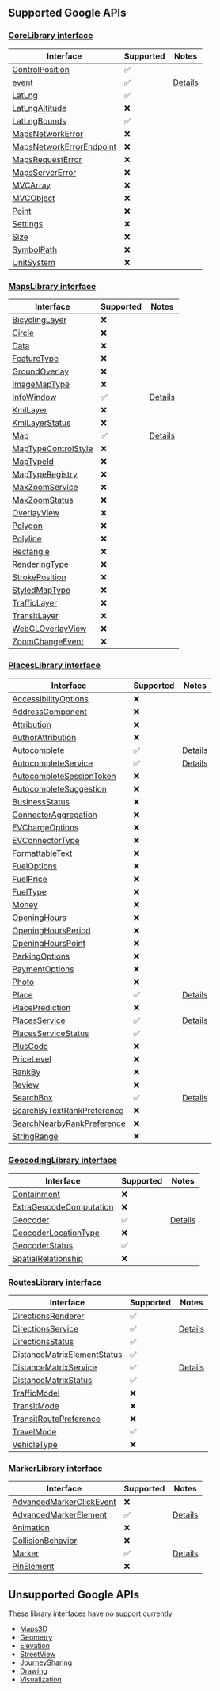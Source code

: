 ## Supported Google APIs

### [CoreLibrary interface](https://developers-dot-devsite-v2-prod.appspot.com/maps/documentation/javascript/reference/library-interfaces#CoreLibrary)

| Interface                                                                                                                                              | Supported          | Notes               |
| ------------------------------------------------------------------------------------------------------------------------------------------------------ | ------------------ | ------------------- |
| [ControlPosition](https://developers-dot-devsite-v2-prod.appspot.com/maps/documentation/javascript/reference/control#ControlPosition)                  | :white_check_mark: |                     |
| [event](https://developers-dot-devsite-v2-prod.appspot.com/maps/documentation/javascript/reference/event#event)                                        | :white_check_mark: | [Details](event.md) |
| [LatLng](https://developers-dot-devsite-v2-prod.appspot.com/maps/documentation/javascript/reference/coordinates#LatLng)                                | :white_check_mark: |                     |
| [LatLngAltitude](https://developers-dot-devsite-v2-prod.appspot.com/maps/documentation/javascript/reference/coordinates#LatLngAltitude)                | :x:                |                     |
| [LatLngBounds](https://developers-dot-devsite-v2-prod.appspot.com/maps/documentation/javascript/reference/coordinates#LatLngBounds)                    | :white_check_mark: |                     |
| [MapsNetworkError](https://developers-dot-devsite-v2-prod.appspot.com/maps/documentation/javascript/reference/errors#MapsNetworkError)                 | :x:                |                     |
| [MapsNetworkErrorEndpoint](https://developers-dot-devsite-v2-prod.appspot.com/maps/documentation/javascript/reference/errors#MapsNetworkErrorEndpoint) | :x:                |                     |
| [MapsRequestError](https://developers-dot-devsite-v2-prod.appspot.com/maps/documentation/javascript/reference/errors#MapsRequestError)                 | :x:                |                     |
| [MapsServerError](https://developers-dot-devsite-v2-prod.appspot.com/maps/documentation/javascript/reference/errors#MapsServerError)                   | :x:                |                     |
| [MVCArray](https://developers-dot-devsite-v2-prod.appspot.com/maps/documentation/javascript/reference/event#MVCArray)                                  | :x:                |                     |
| [MVCObject](https://developers-dot-devsite-v2-prod.appspot.com/maps/documentation/javascript/reference/event#MVCObject)                                | :x:                |                     |
| [Point](https://developers-dot-devsite-v2-prod.appspot.com/maps/documentation/javascript/reference/coordinates#Point)                                  | :x:                |                     |
| [Settings](https://developers-dot-devsite-v2-prod.appspot.com/maps/documentation/javascript/reference/settings#Settings)                               | :x:                |                     |
| [Size](https://developers-dot-devsite-v2-prod.appspot.com/maps/documentation/javascript/reference/coordinates#Size)                                    | :x:                |                     |
| [SymbolPath](https://developers-dot-devsite-v2-prod.appspot.com/maps/documentation/javascript/reference/marker#SymbolPath)                             | :x:                |                     |
| [UnitSystem](https://developers-dot-devsite-v2-prod.appspot.com/maps/documentation/javascript/reference/directions#UnitSystem)                         | :x:                |                     |

### [MapsLibrary interface](https://developers-dot-devsite-v2-prod.appspot.com/maps/documentation/javascript/reference/library-interfaces#MapsLibrary)

| Interface                                                                                                                                     | Supported          | Notes                    |
| --------------------------------------------------------------------------------------------------------------------------------------------- | ------------------ | ------------------------ |
| [BicyclingLayer](https://developers-dot-devsite-v2-prod.appspot.com/maps/documentation/javascript/reference/map#BicyclingLayer)               | :x:                |                          |
| [Circle](https://developers-dot-devsite-v2-prod.appspot.com/maps/documentation/javascript/reference/polygon#Circle)                           | :x:                |                          |
| [Data](https://developers-dot-devsite-v2-prod.appspot.com/maps/documentation/javascript/reference/data#Data)                                  | :x:                |                          |
| [FeatureType](https://developers-dot-devsite-v2-prod.appspot.com/maps/documentation/javascript/reference/data-driven-styling#FeatureType)     | :x:                |                          |
| [GroundOverlay](https://developers-dot-devsite-v2-prod.appspot.com/maps/documentation/javascript/reference/image-overlay#GroundOverlay)       | :x:                |                          |
| [ImageMapType](https://developers-dot-devsite-v2-prod.appspot.com/maps/documentation/javascript/reference/image-overlay#ImageMapType)         | :x:                |                          |
| [InfoWindow](https://developers-dot-devsite-v2-prod.appspot.com/maps/documentation/javascript/reference/info-window#InfoWindow)               | :white_check_mark: | [Details](infowindow.md) |
| [KmlLayer](https://developers-dot-devsite-v2-prod.appspot.com/maps/documentation/javascript/reference/kml#KmlLayer)                           | :x:                |                          |
| [KmlLayerStatus](https://developers-dot-devsite-v2-prod.appspot.com/maps/documentation/javascript/reference/kml#KmlLayerStatus)               | :x:                |                          |
| [Map](https://developers-dot-devsite-v2-prod.appspot.com/maps/documentation/javascript/reference/map#Map)                                     | :white_check_mark: | [Details](maps.md)       |
| [MapTypeControlStyle](https://developers-dot-devsite-v2-prod.appspot.com/maps/documentation/javascript/reference/control#MapTypeControlStyle) | :x:                |                          |
| [MapTypeId](https://developers-dot-devsite-v2-prod.appspot.com/maps/documentation/javascript/reference/map#MapTypeId)                         | :x:                |                          |
| [MapTypeRegistry](https://developers-dot-devsite-v2-prod.appspot.com/maps/documentation/javascript/reference/map#MapTypeRegistry)             | :x:                |                          |
| [MaxZoomService](https://developers-dot-devsite-v2-prod.appspot.com/maps/documentation/javascript/reference/max-zoom#MaxZoomService)          | :x:                |                          |
| [MaxZoomStatus](https://developers-dot-devsite-v2-prod.appspot.com/maps/documentation/javascript/reference/max-zoom#MaxZoomStatus)            | :x:                |                          |
| [OverlayView](https://developers-dot-devsite-v2-prod.appspot.com/maps/documentation/javascript/reference/overlay-view#OverlayView)            | :x:                |                          |
| [Polygon](https://developers-dot-devsite-v2-prod.appspot.com/maps/documentation/javascript/reference/polygon#Polygon)                         | :x:                |                          |
| [Polyline](https://developers-dot-devsite-v2-prod.appspot.com/maps/documentation/javascript/reference/polygon#Polyline)                       | :x:                |                          |
| [Rectangle](https://developers-dot-devsite-v2-prod.appspot.com/maps/documentation/javascript/reference/polygon#Rectangle)                     | :x:                |                          |
| [RenderingType](https://developers-dot-devsite-v2-prod.appspot.com/maps/documentation/javascript/reference/map#RenderingType)                 | :x:                |                          |
| [StrokePosition](https://developers-dot-devsite-v2-prod.appspot.com/maps/documentation/javascript/reference/polygon#StrokePosition)           | :x:                |                          |
| [StyledMapType](https://developers-dot-devsite-v2-prod.appspot.com/maps/documentation/javascript/reference/image-overlay#StyledMapType)       | :x:                |                          |
| [TrafficLayer](https://developers-dot-devsite-v2-prod.appspot.com/maps/documentation/javascript/reference/map#TrafficLayer)                   | :x:                |                          |
| [TransitLayer](https://developers-dot-devsite-v2-prod.appspot.com/maps/documentation/javascript/reference/map#TransitLayer)                   | :x:                |                          |
| [WebGLOverlayView](https://developers-dot-devsite-v2-prod.appspot.com/maps/documentation/javascript/reference/webgl#WebGLOverlayView)         | :x:                |                          |
| [ZoomChangeEvent](https://developers-dot-devsite-v2-prod.appspot.com/maps/documentation/javascript/reference/map#ZoomChangeEvent)             | :x:                |                          |

### [PlacesLibrary interface](https://developers-dot-devsite-v2-prod.appspot.com/maps/documentation/javascript/reference/library-interfaces#PlacesLibrary)

| Interface                                                                                                                                                         | Supported          | Notes                                                |
| ----------------------------------------------------------------------------------------------------------------------------------------------------------------- | ------------------ | ---------------------------------------------------- |
| [AccessibilityOptions](https://developers-dot-devsite-v2-prod.appspot.com/maps/documentation/javascript/reference/place#AccessibilityOptions)                     | :x:                |                                                      |
| [AddressComponent](https://developers-dot-devsite-v2-prod.appspot.com/maps/documentation/javascript/reference/place#AddressComponent)                             | :x:                |                                                      |
| [Attribution](https://developers-dot-devsite-v2-prod.appspot.com/maps/documentation/javascript/reference/place#Attribution)                                       | :x:                |                                                      |
| [AuthorAttribution](https://developers-dot-devsite-v2-prod.appspot.com/maps/documentation/javascript/reference/place#AuthorAttribution)                           | :x:                |                                                      |
| [Autocomplete](https://developers-dot-devsite-v2-prod.appspot.com/maps/documentation/javascript/reference/places-widget#Autocomplete)                             | :white_check_mark: | [Details](autocomplete.md#autocomplete-class)        |
| [AutocompleteService](https://developers-dot-devsite-v2-prod.appspot.com/maps/documentation/javascript/reference/places-autocomplete-service#AutocompleteService) | :white_check_mark: | [Details](autocomplete.md#autocompleteservice-class) |
| [AutocompleteSessionToken](https://developers-dot-devsite-v2-prod.appspot.com/maps/documentation/javascript/reference/autocomplete-data#AutocompleteSessionToken) | :x:                |                                                      |
| [AutocompleteSuggestion](https://developers-dot-devsite-v2-prod.appspot.com/maps/documentation/javascript/reference/autocomplete-data#AutocompleteSuggestion)     | :x:                |                                                      |
| [BusinessStatus](https://developers-dot-devsite-v2-prod.appspot.com/maps/documentation/javascript/reference/places-service#BusinessStatus)                        | :x:                |                                                      |
| [ConnectorAggregation](https://developers-dot-devsite-v2-prod.appspot.com/maps/documentation/javascript/reference/place#ConnectorAggregation)                     | :x:                |                                                      |
| [EVChargeOptions](https://developers-dot-devsite-v2-prod.appspot.com/maps/documentation/javascript/reference/place#EVChargeOptions)                               | :x:                |                                                      |
| [EVConnectorType](https://developers-dot-devsite-v2-prod.appspot.com/maps/documentation/javascript/reference/place#EVConnectorType)                               | :x:                |                                                      |
| [FormattableText](https://developers-dot-devsite-v2-prod.appspot.com/maps/documentation/javascript/reference/autocomplete-data#FormattableText)                   | :x:                |                                                      |
| [FuelOptions](https://developers-dot-devsite-v2-prod.appspot.com/maps/documentation/javascript/reference/place#FuelOptions)                                       | :x:                |                                                      |
| [FuelPrice](https://developers-dot-devsite-v2-prod.appspot.com/maps/documentation/javascript/reference/place#FuelPrice)                                           | :x:                |                                                      |
| [FuelType](https://developers-dot-devsite-v2-prod.appspot.com/maps/documentation/javascript/reference/place#FuelType)                                             | :x:                |                                                      |
| [Money](https://developers-dot-devsite-v2-prod.appspot.com/maps/documentation/javascript/reference/place#Money)                                                   | :x:                |                                                      |
| [OpeningHours](https://developers-dot-devsite-v2-prod.appspot.com/maps/documentation/javascript/reference/place#OpeningHours)                                     | :x:                |                                                      |
| [OpeningHoursPeriod](https://developers-dot-devsite-v2-prod.appspot.com/maps/documentation/javascript/reference/place#OpeningHoursPeriod)                         | :x:                |                                                      |
| [OpeningHoursPoint](https://developers-dot-devsite-v2-prod.appspot.com/maps/documentation/javascript/reference/place#OpeningHoursPoint)                           | :x:                |                                                      |
| [ParkingOptions](https://developers-dot-devsite-v2-prod.appspot.com/maps/documentation/javascript/reference/place#ParkingOptions)                                 | :x:                |                                                      |
| [PaymentOptions](https://developers-dot-devsite-v2-prod.appspot.com/maps/documentation/javascript/reference/place#PaymentOptions)                                 | :x:                |                                                      |
| [Photo](https://developers-dot-devsite-v2-prod.appspot.com/maps/documentation/javascript/reference/place#Photo)                                                   | :x:                |                                                      |
| [Place](https://developers-dot-devsite-v2-prod.appspot.com/maps/documentation/javascript/reference/place#Place)                                                   | :white_check_mark: | [Details](newPlaces.md)                              |
| [PlacePrediction](https://developers-dot-devsite-v2-prod.appspot.com/maps/documentation/javascript/reference/autocomplete-data#PlacePrediction)                   | :x:                |                                                      |
| [PlacesService](https://developers-dot-devsite-v2-prod.appspot.com/maps/documentation/javascript/reference/places-service#PlacesService)                          | :white_check_mark: | [Details](placesService.md)                          |
| [PlacesServiceStatus](https://developers-dot-devsite-v2-prod.appspot.com/maps/documentation/javascript/reference/places-service#PlacesServiceStatus)              | :white_check_mark: |                                                      |
| [PlusCode](https://developers-dot-devsite-v2-prod.appspot.com/maps/documentation/javascript/reference/place#PlusCode)                                             | :x:                |                                                      |
| [PriceLevel](https://developers-dot-devsite-v2-prod.appspot.com/maps/documentation/javascript/reference/place#PriceLevel)                                         | :x:                |                                                      |
| [RankBy](https://developers-dot-devsite-v2-prod.appspot.com/maps/documentation/javascript/reference/places-service#RankBy)                                        | :x:                |                                                      |
| [Review](https://developers-dot-devsite-v2-prod.appspot.com/maps/documentation/javascript/reference/place#Review)                                                 | :x:                |                                                      |
| [SearchBox](https://developers-dot-devsite-v2-prod.appspot.com/maps/documentation/javascript/reference/places-widget#SearchBox)                                   | :white_check_mark: | [Details](autocomplete.md#searchbox-class)           |
| [SearchByTextRankPreference](https://developers-dot-devsite-v2-prod.appspot.com/maps/documentation/javascript/reference/place#SearchByTextRankPreference)         | :x:                |                                                      |
| [SearchNearbyRankPreference](https://developers-dot-devsite-v2-prod.appspot.com/maps/documentation/javascript/reference/place#SearchNearbyRankPreference)         | :x:                |                                                      |
| [StringRange](https://developers-dot-devsite-v2-prod.appspot.com/maps/documentation/javascript/reference/autocomplete-data#StringRange)                           | :x:                |                                                      |

### [GeocodingLibrary interface](https://developers-dot-devsite-v2-prod.appspot.com/maps/documentation/javascript/reference/library-interfaces#GeocodingLibrary)

| Interface                                                                                                                                              | Supported          | Notes                  |
| ------------------------------------------------------------------------------------------------------------------------------------------------------ | ------------------ | ---------------------- |
| [Containment](https://developers-dot-devsite-v2-prod.appspot.com/maps/documentation/javascript/reference/geocoder#Containment)                         | :x:                |                        |
| [ExtraGeocodeComputation](https://developers-dot-devsite-v2-prod.appspot.com/maps/documentation/javascript/reference/geocoder#ExtraGeocodeComputation) | :x:                |                        |
| [Geocoder](https://developers-dot-devsite-v2-prod.appspot.com/maps/documentation/javascript/reference/geocoder#Geocoder)                               | :white_check_mark: | [Details](geocoder.md) |
| [GeocoderLocationType](https://developers-dot-devsite-v2-prod.appspot.com/maps/documentation/javascript/reference/geocoder#GeocoderLocationType)       | :x:                |                        |
| [GeocoderStatus](https://developers-dot-devsite-v2-prod.appspot.com/maps/documentation/javascript/reference/geocoder#GeocoderStatus)                   | :white_check_mark: |                        |
| [SpatialRelationship](https://developers-dot-devsite-v2-prod.appspot.com/maps/documentation/javascript/reference/geocoder#SpatialRelationship)         | :x:                |                        |

### [RoutesLibrary interface](https://developers-dot-devsite-v2-prod.appspot.com/maps/documentation/javascript/reference/library-interfaces#RoutesLibrary)

| Interface                                                                                                                                                             | Supported          | Notes                                                |
| --------------------------------------------------------------------------------------------------------------------------------------------------------------------- | ------------------ | ---------------------------------------------------- |
| [DirectionsRenderer](https://developers-dot-devsite-v2-prod.appspot.com/maps/documentation/javascript/reference/directions#DirectionsRenderer)                        | :white_check_mark: |                                                      |
| [DirectionsService](https://developers-dot-devsite-v2-prod.appspot.com/maps/documentation/javascript/reference/directions#DirectionsService)                          | :white_check_mark: | [Details](directions.md#directionsservice-class)     |
| [DirectionsStatus](https://developers-dot-devsite-v2-prod.appspot.com/maps/documentation/javascript/reference/directions#DirectionsStatus)                            | :white_check_mark: |                                                      |
| [DistanceMatrixElementStatus](https://developers-dot-devsite-v2-prod.appspot.com/maps/documentation/javascript/reference/distance-matrix#DistanceMatrixElementStatus) | :white_check_mark: |                                                      |
| [DistanceMatrixService](https://developers-dot-devsite-v2-prod.appspot.com/maps/documentation/javascript/reference/distance-matrix#DistanceMatrixService)             | :white_check_mark: | [Details](directions.md#distancematrixservice-class) |
| [DistanceMatrixStatus](https://developers-dot-devsite-v2-prod.appspot.com/maps/documentation/javascript/reference/distance-matrix#DistanceMatrixStatus)               | :white_check_mark: |                                                      |
| [TrafficModel](https://developers-dot-devsite-v2-prod.appspot.com/maps/documentation/javascript/reference/directions#TrafficModel)                                    | :x:                |                                                      |
| [TransitMode](https://developers-dot-devsite-v2-prod.appspot.com/maps/documentation/javascript/reference/directions#TransitMode)                                      | :x:                |                                                      |
| [TransitRoutePreference](https://developers-dot-devsite-v2-prod.appspot.com/maps/documentation/javascript/reference/directions#TransitRoutePreference)                | :x:                |                                                      |
| [TravelMode](https://developers-dot-devsite-v2-prod.appspot.com/maps/documentation/javascript/reference/directions#TravelMode)                                        | :white_check_mark: |                                                      |
| [VehicleType](https://developers-dot-devsite-v2-prod.appspot.com/maps/documentation/javascript/reference/directions#VehicleType)                                      | :x:                |                                                      |

### [MarkerLibrary interface](https://developers-dot-devsite-v2-prod.appspot.com/maps/documentation/javascript/reference/library-interfaces#MarkerLibrary)

| Interface                                                                                                                                                        | Supported          | Notes                                             |
| ---------------------------------------------------------------------------------------------------------------------------------------------------------------- | ------------------ | ------------------------------------------------- |
| [AdvancedMarkerClickEvent](https://developers-dot-devsite-v2-prod.appspot.com/maps/documentation/javascript/reference/advanced-markers#AdvancedMarkerClickEvent) | :x:                |                                                   |
| [AdvancedMarkerElement](https://developers-dot-devsite-v2-prod.appspot.com/maps/documentation/javascript/reference/advanced-markers#AdvancedMarkerElement)       | :white_check_mark: | [Details](markers.md#advancedmarkerelement-class) |
| [Animation](https://developers-dot-devsite-v2-prod.appspot.com/maps/documentation/javascript/reference/marker#Animation)                                         | :x:                |                                                   |
| [CollisionBehavior](https://developers-dot-devsite-v2-prod.appspot.com/maps/documentation/javascript/reference/marker#CollisionBehavior)                         | :x:                |                                                   |
| [Marker](https://developers-dot-devsite-v2-prod.appspot.com/maps/documentation/javascript/reference/marker#Marker)                                               | :white_check_mark: | [Details](markers.md#marker-class)                |
| [PinElement](https://developers-dot-devsite-v2-prod.appspot.com/maps/documentation/javascript/reference/advanced-markers#PinElement)                             | :x:                |                                                   |

## Unsupported Google APIs

These library interfaces have no support currently.

- [Maps3D](https://developers-dot-devsite-v2-prod.appspot.com/maps/documentation/javascript/reference/library-interfaces#Maps3DLibrary)
- [Geometry](https://developers-dot-devsite-v2-prod.appspot.com/maps/documentation/javascript/reference/library-interfaces#GeometryLibrary)
- [Elevation](https://developers-dot-devsite-v2-prod.appspot.com/maps/documentation/javascript/reference/library-interfaces#ElevationLibrary)
- [StreetView](https://developers-dot-devsite-v2-prod.appspot.com/maps/documentation/javascript/reference/library-interfaces#StreetViewLibrary)
- [JourneySharing](https://developers-dot-devsite-v2-prod.appspot.com/maps/documentation/javascript/reference/library-interfaces#JourneySharingLibrary)
- [Drawing](https://developers-dot-devsite-v2-prod.appspot.com/maps/documentation/javascript/reference/library-interfaces#DrawingLibrary)
- [Visualization](https://developers-dot-devsite-v2-prod.appspot.com/maps/documentation/javascript/reference/library-interfaces#VisualizationLibrary)
